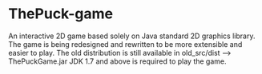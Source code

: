 ThePuck-game
============

An interactive 2D game based solely on Java standard 2D graphics library.
The game is being redesigned and rewritten to be more extensible and easier to play.
The old distribution is still available in old_src/dist --> ThePuckGame.jar
JDK 1.7 and above is required to play the game.
